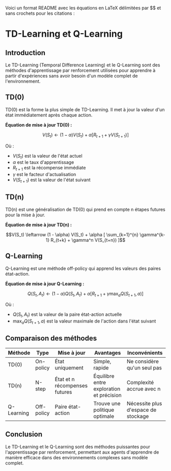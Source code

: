Voici un format README avec les équations en LaTeX délimitées par $$ et sans crochets pour les citations :

# TD-Learning et Q-Learning

## Introduction

Le TD-Learning (Temporal Difference Learning) et le Q-Learning sont des méthodes d'apprentissage par renforcement utilisées pour apprendre à partir d'expériences sans avoir besoin d'un modèle complet de l'environnement.

## TD(0)

TD(0) est la forme la plus simple de TD-Learning. Il met à jour la valeur d'un état immédiatement après chaque action.

**Équation de mise à jour TD(0) :**

$$V(S_t) \leftarrow (1 - \alpha) V(S_t) + \alpha [ R_{t+1} + \gamma V(S_{t+1}) ]$$

Où :
- $V(S_t)$ est la valeur de l'état actuel
- $\alpha$ est le taux d'apprentissage
- $R_{t+1}$ est la récompense immédiate
- $\gamma$ est le facteur d'actualisation
- $V(S_{t+1})$ est la valeur de l'état suivant

## TD(n)

TD(n) est une généralisation de TD(0) qui prend en compte n étapes futures pour la mise à jour.

**Équation de mise à jour TD(n) :**

$$V(S_t) \leftarrow (1 - \alpha) V(S_t) + \alpha [ \sum_{k=1}^{n} \gamma^{k-1} R_{t+k} + \gamma^n V(S_{t+n}) ]$$

## Q-Learning

Q-Learning est une méthode off-policy qui apprend les valeurs des paires état-action.

**Équation de mise à jour Q-Learning :**

$$Q(S_t, A_t) \leftarrow (1 - \alpha) Q(S_t, A_t) + \alpha [ R_{t+1} + \gamma \max_{a} Q(S_{t+1}, a) ]$$

Où :
- $Q(S_t, A_t)$ est la valeur de la paire état-action actuelle
- $\max_{a} Q(S_{t+1}, a)$ est la valeur maximale de l'action dans l'état suivant

## Comparaison des méthodes

| Méthode    | Type       | Mise à jour                    | Avantages                               | Inconvénients                       |
|------------|------------|--------------------------------|-----------------------------------------|-------------------------------------|
| TD(0)      | On-policy  | État uniquement                | Simple, rapide                          | Ne considère qu'un seul pas         |
| TD(n)      | N-step     | État et n récompenses futures  | Équilibre entre exploration et précision| Complexité accrue avec n            |
| Q-Learning | Off-policy | Paire état-action              | Trouve une politique optimale           | Nécessite plus d'espace de stockage |

## Conclusion

Le TD-Learning et le Q-Learning sont des méthodes puissantes pour l'apprentissage par renforcement, permettant aux agents d'apprendre de manière efficace dans des environnements complexes sans modèle complet.

